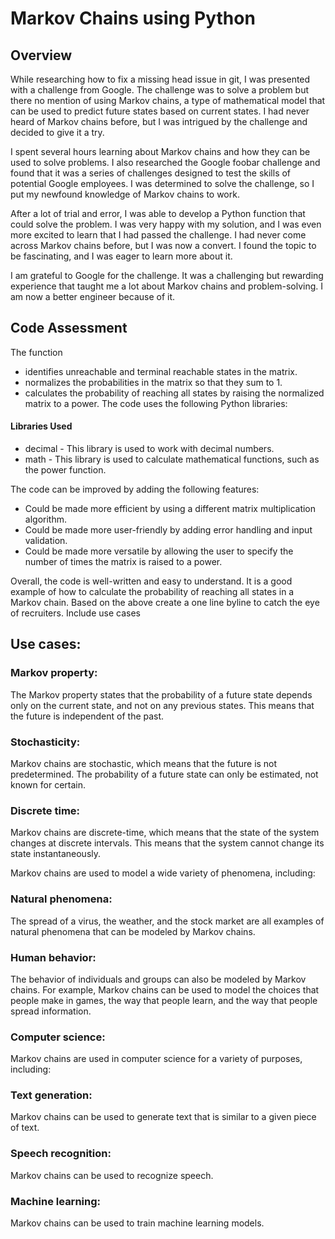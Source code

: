 # Markov Chains using Python
## Overview
While researching how to fix a missing head issue in git, I was presented with a challenge from Google. The challenge was to solve a problem but there no mention of using Markov chains, a type of mathematical model that can be used to predict future states based on current states. I had never heard of Markov chains before, but I was intrigued by the challenge and decided to give it a try.

I spent several hours learning about Markov chains and how they can be used to solve problems. I also researched the Google foobar challenge and found that it was a series of challenges designed to test the skills of potential Google employees. I was determined to solve the challenge, so I put my newfound knowledge of Markov chains to work.

After a lot of trial and error, I was able to develop a Python function that could solve the problem. I was very happy with my solution, and I was even more excited to learn that I had passed the challenge. I had never come across Markov chains before, but I was now a convert. I found the topic to be fascinating, and I was eager to learn more about it.

I am grateful to Google for the challenge. It was a challenging but rewarding experience that taught me a lot about Markov chains and problem-solving. I am now a better engineer because of it.

## Code Assessment 
The function 
- identifies unreachable and terminal reachable states in the matrix.
- normalizes the probabilities in the matrix so that they sum to 1.
- calculates the probability of reaching all states by raising the normalized matrix to a power.
The code uses the following Python libraries:

#### Libraries Used
- decimal - This library is used to work with decimal numbers.
- math - This library is used to calculate mathematical functions, such as the power function.

The code can be improved by adding the following features:

- Could be made more efficient by using a different matrix multiplication algorithm.
- Could be made more user-friendly by adding error handling and input validation.
- Could be made more versatile by allowing the user to specify the number of times the matrix is raised to a power.

Overall, the code is well-written and easy to understand. It is a good example of how to calculate the probability of reaching all states in a Markov chain.   Based on the above create a one line byline to catch the eye of recruiters. Include use cases

## Use cases:
### Markov property: 
The Markov property states that the probability of a future state depends only on the current state, and not on any previous states. This means that the future is independent of the past.
### Stochasticity: 
Markov chains are stochastic, which means that the future is not predetermined. The probability of a future state can only be estimated, not known for certain.
### Discrete time: 
Markov chains are discrete-time, which means that the state of the system changes at discrete intervals. This means that the system cannot change its state instantaneously.

Markov chains are used to model a wide variety of phenomena, including:

### Natural phenomena:
The spread of a virus, the weather, and the stock market are all examples of natural phenomena that can be modeled by Markov chains.

### Human behavior:
The behavior of individuals and groups can also be modeled by Markov chains. For example, Markov chains can be used to model the choices that people make in games, the way that people learn, and the way that people spread information.

### Computer science:
Markov chains are used in computer science for a variety of purposes, including:

### Text generation:
Markov chains can be used to generate text that is similar to a given piece of text.

### Speech recognition: 
Markov chains can be used to recognize speech.

### Machine learning: 
Markov chains can be used to train machine learning models.

